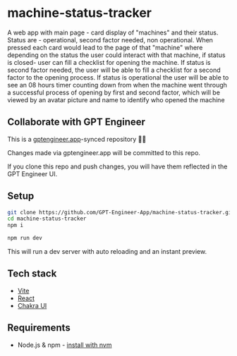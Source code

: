 # machine-status-tracker

A web app with 
main page - card display of "machines" and their status.
Status are - operational, second factor needed, non operational. 
When pressed each card would lead to the page of that "machine" where depending on the status the user could interact with that machine, if status is closed- user can fill a checklist for opening the machine. If status is second factor needed, the user will be able to fill a checklist for a second factor to the opening process. If status is operational the user will be able to see an 08 hours timer counting down from when the machine went through a successful process of opening by first and second factor, which will be viewed by an avatar picture and name to identify who opened the machine 

## Collaborate with GPT Engineer

This is a [gptengineer.app](https://gptengineer.app)-synced repository 🌟🤖

Changes made via gptengineer.app will be committed to this repo.

If you clone this repo and push changes, you will have them reflected in the GPT Engineer UI.

## Setup

```sh
git clone https://github.com/GPT-Engineer-App/machine-status-tracker.git
cd machine-status-tracker
npm i
```

```sh
npm run dev
```

This will run a dev server with auto reloading and an instant preview.

## Tech stack

- [Vite](https://vitejs.dev/)
- [React](https://react.dev/)
- [Chakra UI](https://chakra-ui.com/)

## Requirements

- Node.js & npm - [install with nvm](https://github.com/nvm-sh/nvm#installing-and-updating)
